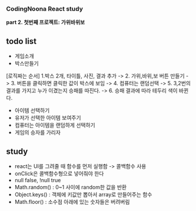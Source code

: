 <h3>CodingNoona React study</h3>

<b>part 2. 첫번째 프로젝트: 가위바위보</b>

## todo list

- 게임소개
- 박스만들기

[로직짜는 순서] 1.박스 2개, 타이틀, 사진, 결과 추가 -> 2. 가위,바위,보 버튼 만들기 -> 3. 버튼을 클릭하면 클릭한 값이 박스에 보임 -> 4. 컴퓨터는 랜덤선택 -> 5. 3,2번의 결과를 가지고 누가 이겼는지 승패를 따진다. -> 6. 승패 결과에 따라 테두리 색이 바뀐다.

- 아이템 선택하기
- 유저가 선택한 아이템 보여주기
- 컴퓨터는 아이템을 랜덤하게 선택하기
- 게임의 승자를 가리자

## study

- react는 UI를 그려줄 때 함수를 먼저 실행함 -> 콜백함수 사용
- onClick은 콜백함수형으로 넣어줘야 한다
- null false, !null true
- Math.random() : 0~1 사이에 random한 값을 반환
- Object.keys() : 객체에 키값만 뽑아서 array로 만들어주는 함수
- Math.floor() : 소수점 아래에 있는 숫자들은 버려버림

